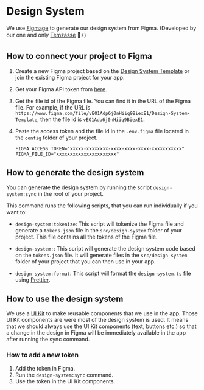 # Design System

We use [Figmage](https://github.com/Temzasse/figmage#readme) to generate our design system from Figma. (Developed by our one and only [Temzasse](https://github.com/Temzasse) 🎉⚡️)

## How to connect your project to Figma

1. Create a new Figma project based on the [Design System Template](https://www.figma.com/file/vEO1Adp6j0nHiiq9BiexE1/Design-System-Template?type=design&node-id=0%3A1&mode=design&t=vP88jG4uILmITxAE-1) or join the existing Figma project for your app.

2. Get your Figma API token from [here](https://www.figma.com/developers/api#access-tokens).

3. Get the file id of the Figma file. You can find it in the URL of the Figma file. For example, if the URL is `https://www.figma.com/file/vEO1Adp6j0nHiiq9BiexE1/Design-System-Template`, then the file id is `vEO1Adp6j0nHiiq9BiexE1`.

4. Paste the access token and the file id in the `.env.figma` file located in the `config` folder of your project.

    ```
    FIGMA_ACCESS_TOKEN="xxxxx-xxxxxxxx-xxxx-xxxx-xxxx-xxxxxxxxxxx"
    FIGMA_FILE_ID="xxxxxxxxxxxxxxxxxxxxxx"
    ``````

## How to generate the design system

You can generate the design system by running the script `design-system:sync` in the root of your project.

This command runs the following scripts, that you can run individually if you want to:

- `design-system:tokenize`: This script will tokenize the Figma file and generate a `tokens.json` file in the `src/design-system` folder of your project. This file contains all the tokens of the Figma file.

- `design-system:`: This script will generate the design system code based on the `tokens.json` file. It will generate files in the `src/design-system` folder of your project that you can then use in your app.

- `design-system:format`: This script will format the `design-system.ts` file using [Prettier](https://prettier.io/).


## How to use the design system

We use a [UI Kit](../src/components/uikit/index.ts) to make reusable components that we use in the app. Those UI Kit components are were most of the design system is used. It means that we should always use the UI Kit components (text, buttons etc.) so that a change in the design in Figma will be immediately available in the app after running the sync command.

### How to add a new token

1. Add the token in Figma.
2. Run the `design-system:sync` command.
3. Use the token in the UI Kit components.
